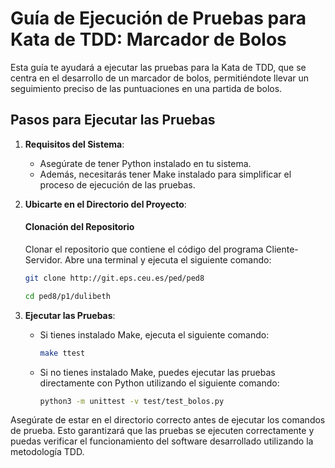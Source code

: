 # Guía de Ejecución de Pruebas para Kata de TDD: Marcador de Bolos

Esta guía te ayudará a ejecutar las pruebas para la Kata de TDD, que se centra en el desarrollo de un marcador de bolos, permitiéndote llevar un seguimiento preciso de las puntuaciones en una partida de bolos.

## Pasos para Ejecutar las Pruebas

1. **Requisitos del Sistema**:
   - Asegúrate de tener Python instalado en tu sistema.
   - Además, necesitarás tener Make instalado para simplificar el proceso de ejecución de las pruebas.

2. **Ubicarte en el Directorio del Proyecto**:
   #### Clonación del Repositorio
    Clonar el repositorio que contiene el código del programa Cliente-Servidor. Abre una terminal y ejecuta el siguiente comando:

    ```bash
    git clone http://git.eps.ceu.es/ped/ped8

    cd ped8/p1/dulibeth
    ```

3. **Ejecutar las Pruebas**:
   - Si tienes instalado Make, ejecuta el siguiente comando:
     ```bash
     make ttest
     ```
   - Si no tienes instalado Make, puedes ejecutar las pruebas directamente con Python utilizando el siguiente comando:
     ```bash
     python3 -m unittest -v test/test_bolos.py
     ```

Asegúrate de estar en el directorio correcto antes de ejecutar los comandos de prueba. Esto garantizará que las pruebas se ejecuten correctamente y puedas verificar el funcionamiento del software desarrollado utilizando la metodología TDD.


